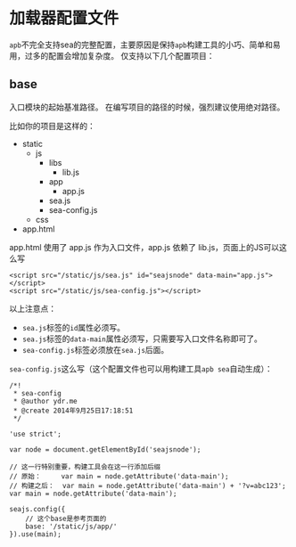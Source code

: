 # 加载器配置文件

`apb`不完全支持sea的完整配置，主要原因是保持`apb`构建工具的小巧、简单和易用，过多的配置会增加复杂度。
仅支持以下几个配置项目：


## base
入口模块的起始基准路径。
在编写项目的路径的时候，强烈建议使用绝对路径。

比如你的项目是这样的：

- static
	- js
		- libs
			- lib.js
		- app
			- app.js
		- sea.js
		- sea-config.js
	- css
- app.html

app.html 使用了 app.js 作为入口文件，app.js 依赖了 lib.js，页面上的JS可以这么写
```
<script src="/static/js/sea.js" id="seajsnode" data-main="app.js"></script>
<script src="/static/js/sea-config.js"></script>
```

以上注意点：
* `sea.js`标签的`id`属性必须写。
* `sea.js`标签的`data-main`属性必须写，只需要写入口文件名称即可了。
* `sea-config.js`标签必须放在`sea.js`后面。

`sea-config.js`这么写（这个配置文件也可以用构建工具`apb sea`自动生成）：
```
/*!
 * sea-config
 * @author ydr.me
 * @create 2014年9月25日17:18:51
 */

'use strict';

var node = document.getElementById('seajsnode');

// 这一行特别重要，构建工具会在这一行添加后缀
// 原始：     var main = node.getAttribute('data-main');
// 构建之后：  var main = node.getAttribute('data-main') + '?v=abc123';
var main = node.getAttribute('data-main');

seajs.config({
	// 这个base是参考页面的
    base: '/static/js/app/'
}).use(main);
```
